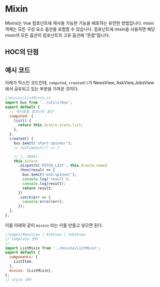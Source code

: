 # Mixin

Mixins는 Vue 컴포넌트에 재사용 가능한 기능을 배포하는 유연한 방법입니다. mixin 객체는 모든 구성 요소 옵션을 포함할 수 있습니다. 컴포넌트에 mixin을 사용하면 해당 mixin의 모든 옵션이 컴포넌트의 고유 옵션에 “혼합”됩니다.

## HOC의 단점

## 예시 코드

아래가 믹스인 코드인데, `computed`, `created()`가 NewsView, AskView,JobsView에서 공유되고 있는 부분을 가져온 것이다.

```js
//mixins/ListMixin.js
import bus from '../utils/bus';
export default {
  // 재사용할 컴포넌트 옵션
  computed: {
    list() {
      return this.$store.state.list;
    },
  },
  created() {
    bus.$emit('start:spinner');
    // setTimeout(() => {

    // }, 3000);
    this.$store
      .dispatch('FETCH_LIST', this.$route.name)
      .then(result => {
        bus.$emit('end:spinner');
        console.log('result');
        console.log(result);
        return result;
      })
      .catch(err => {
        console.error(err);
      });
  },
};
```

이를 아래와 같이 `mixins` 라는 키를 만들고 넣으면 된다.

```js
//pages/NewsView | AskView | JobsView
// template 생략
//...
import ListMixin from '../mixins/ListMixin';
export default {
  components: {
    ListItem,
  },
  mixins: [ListMixin],
};
// style 생략
```

